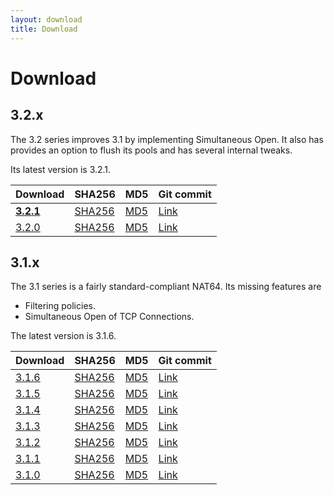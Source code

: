 ```yaml
---
layout: download
title: Download
---
```


# Download

## 3.2.x

The 3.2 series improves 3.1 by implementing Simultaneous Open. It also has provides an option to flush its pools and has several internal tweaks.

Its latest version is 3.2.1.

| Download | SHA256 | MD5| Git commit |
|----------|--------|----|------------|
| **[3.2.1](https://www.jool.mx/download/Jool-3.2.1.zip)** | [SHA256](https://www.jool.mx/download/Jool-3.2.1.sha) | [MD5](https://www.jool.mx/download/Jool-3.2.1.md5) | <a href="https://github.com/NICMx/NAT64/tree/3025ec2ddf9dd3095943f473c0d0c4cecb699969" target="_blank">Link</a> |
| [3.2.0](https://www.jool.mx/download/Jool-3.2.0.zip) | [SHA256](https://www.jool.mx/download/Jool-3.2.0.sha) | [MD5](https://www.jool.mx/download/Jool-3.2.0.md5) | <a href="https://github.com/NICMx/NAT64/tree/42c9f26494f9f5ce1022e823ccd1d83f4e825f90" target="_blank">Link</a> |

## 3.1.x

The 3.1 series is a fairly standard-compliant NAT64. Its missing features are

- Filtering policies.
- Simultaneous Open of TCP Connections.

The latest version is 3.1.6.

| Download | SHA256 | MD5| Git commit |
|----------|--------|----|------------|
| [3.1.6](https://www.jool.mx/download/Jool-3.1.6.zip) | [SHA256](https://www.jool.mx/download/Jool-3.1.6.sha) | [MD5](https://www.jool.mx/download/Jool-3.1.6.md5) | <a href="https://github.com/NICMx/NAT64/tree/9940538f97abb517e93321dfafdc7cbf2722fd4c" target="_blank">Link</a> |
| [3.1.5](https://www.jool.mx/download/Jool-3.1.5.zip) | [SHA256](https://www.jool.mx/download/Jool-3.1.5.sha) | [MD5](https://www.jool.mx/download/Jool-3.1.5.md5) | <a href="https://github.com/NICMx/NAT64/tree/160ffa2b6a65fdd63d23d798d4e8b6298c2d80a7" target="_blank">Link</a> |
| [3.1.4](https://www.jool.mx/download/Jool-3.1.4.zip) | [SHA256](https://www.jool.mx/download/Jool-3.1.4.sha) | [MD5](https://www.jool.mx/download/Jool-3.1.4.md5) | <a href="https://github.com/NICMx/NAT64/tree/3b966aa7444871c097c5a5b53cae97ff3a562a4b" target="_blank">Link</a> |
| [3.1.3](https://www.jool.mx/download/Jool-3.1.3.zip) | [SHA256](https://www.jool.mx/download/Jool-3.1.3.sha) | [MD5](https://www.jool.mx/download/Jool-3.1.3.md5) | <a href="https://github.com/NICMx/NAT64/tree/0f7b45aed72d69f9ec2b70330676275efa67803d" target="_blank">Link</a> |
| [3.1.2](https://www.jool.mx/download/Jool-3.1.2.zip) | [SHA256](https://www.jool.mx/download/Jool-3.1.2.sha) | [MD5](https://www.jool.mx/download/Jool-3.1.2.md5) | <a href="https://github.com/NICMx/NAT64/tree/f5448eade6beb5203ed24dd9512684bc2029c347" target="_blank">Link</a> |
| [3.1.1](https://www.jool.mx/download/Jool-3.1.1.zip) | [SHA256](https://www.jool.mx/download/Jool-3.1.1.sha) | [MD5](https://www.jool.mx/download/Jool-3.1.1.md5) | <a href="https://github.com/NICMx/NAT64/tree/ae721854424426724fbd36d8c457b05ecfb61ff3" target="_blank">Link</a> |
| [3.1.0](https://www.jool.mx/download/Jool-3.1.0.zip) | [SHA256](https://www.jool.mx/download/Jool-3.1.0.sha) | [MD5](https://www.jool.mx/download/Jool-3.1.0.md5) | <a href="https://github.com/NICMx/NAT64/tree/6253045533c502264172c889a03794b1da816ab8" target="_blank">Link</a> |

